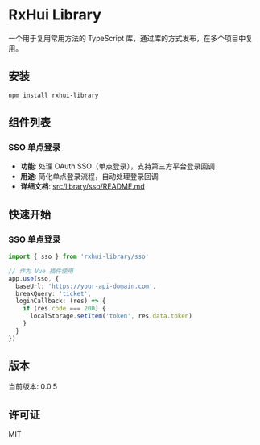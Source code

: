 # RxHui Library

一个用于复用常用方法的 TypeScript 库，通过库的方式发布，在多个项目中复用。

## 安装

```bash
npm install rxhui-library
```

## 组件列表

### SSO 单点登录
- **功能**: 处理 OAuth SSO（单点登录），支持第三方平台登录回调
- **用途**: 简化单点登录流程，自动处理登录回调
- **详细文档**: [src/library/sso/README.md](./src/library/sso/README.md)

## 快速开始

### SSO 单点登录

```typescript
import { sso } from 'rxhui-library/sso'

// 作为 Vue 插件使用
app.use(sso, {
  baseUrl: 'https://your-api-domain.com',
  breakQuery: 'ticket',
  loginCallback: (res) => {
    if (res.code === 200) {
      localStorage.setItem('token', res.data.token)
    }
  }
})
```

## 版本

当前版本: 0.0.5

## 许可证

MIT
